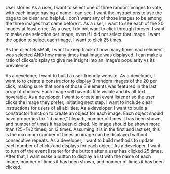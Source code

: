 User stories
As a user, I want to select one of three random images to vote, with each image having a name I can see. I want the instructions to use the page to be clear and helpful. I don’t want any of those images to be among the three images that came before it.
As a user, I want to see each of the 20 images at least once.
As a user, I do not want to click through forever. I want to make one selection per image, even if I did not select that image. I want the option to select each image. I want to click 25 times.

As the client BusMall, I want to keep track of how many times each element was selected AND how many times that image was displayed. I can make a ratio of clicks/display to give me insight into an image’s popularity vs its prevalence.

As a developer, I want to build a user-friendly website.
As a developer, I want to to create a constructor to display 3 random images of the 20 per click, making sure that none of those 3 elements was featured in the last array of choices. Each image will have its title visible and its alt text hoverable.
As a developer, I want to create an event listener so the user clicks the image they prefer, initiating next step. I want to include clear instructions for users of all abilities.
As a developer, I want to build a constructor function to create an object for each image. Each object should have properties for “id name,” filepath, number of times it has been shown, and number of times it has been clicked. No image should be shown more than (25+1)/2 times, or 13 times. Assuming it is in the first and last set, this is the maximum number of times an image can be displayed without consecutive repeats.
As a developer, I want to build methods to update each number of clicks and displays for each object.
As a developer, I want to turn off the event listener for the button after a user has clicked 25 times. After that, I want make a button to display a list with the name of each image, number of times it has been shown, and number of times it has been clicked. 
